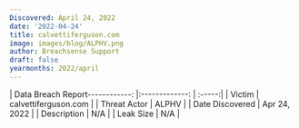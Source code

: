 ```yaml
---
Discovered: April 24, 2022
date: '2022-04-24'
title: calvettiferguson.com
image: images/blog/ALPHV.png
author: Breachsense Support
draft: false
yearmonths: 2022/april
---
```


| Data Breach Report------------:   |:-------------:    | :-----:|
| Victim    | calvettiferguson.com      | 
| Threat Actor    | ALPHV      | 
| Date Discovered    | Apr 24, 2022      | 
| Description    | N/A      | 
| Leak Size    | N/A      | 

